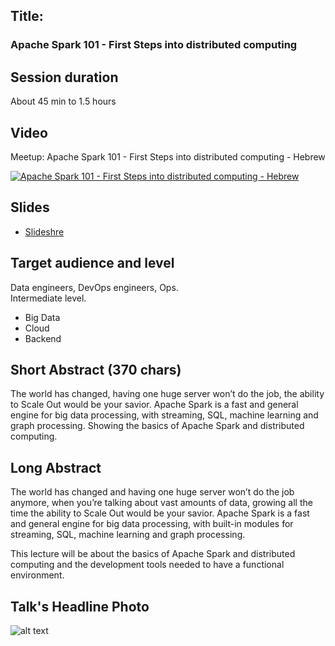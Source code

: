 ## Title: 
### Apache Spark 101 - First Steps into distributed computing

## Session duration

About 45 min to 1.5 hours

## Video

Meetup: Apache Spark 101 - First Steps into distributed computing - Hebrew

[![Apache Spark 101 - First Steps into distributed computing - Hebrew](http://img.youtube.com/vi/crs8LtsdvCI/0.jpg)](http://www.youtube.com/watch?v=crs8LtsdvCI)

## Slides

- [Slideshre](https://www.slideshare.net/demibenari/apache-spark-101-demi-benari) 

## Target audience and level

Data engineers, DevOps engineers, Ops.  
Intermediate level.

- Big Data
- Cloud
- Backend 

## Short Abstract (370 chars)

The world has changed, having one huge server won’t do the job, the ability to Scale Out would be your savior. Apache Spark is a fast and general engine for big data processing, with streaming, SQL, machine learning and graph processing.
Showing the basics of Apache Spark and distributed computing.

## Long Abstract

The world has changed and having one huge server won’t do the job anymore, when you’re talking about vast amounts of data, growing all the time the ability to Scale Out would be your savior. Apache Spark is a fast and general engine for big data processing, with built-in modules for streaming, SQL, machine learning and graph processing. 

This lecture will be about the basics of Apache Spark and distributed computing and the development tools needed to have a functional environment.

## Talk's Headline Photo

![alt text]( "None")
